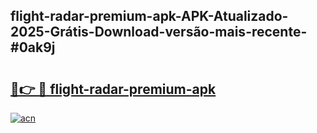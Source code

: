 ## flight-radar-premium-apk-APK-Atualizado-2025-Grátis-Download-versão-mais-recente-#0ak9j

# <h2><a href="https://ainizakaria.my?title=flight-radar-premium-apk&ref=20M">🔗👉 🔴 flight-radar-premium-apk</a></h2>

[![acn](https://github.com/user-attachments/assets/0f9c940e-d8b0-45ae-aac7-cd30a18b3e1c)](https://ainizakaria.my?title=flight-radar-premium-apk&ref=20M)

